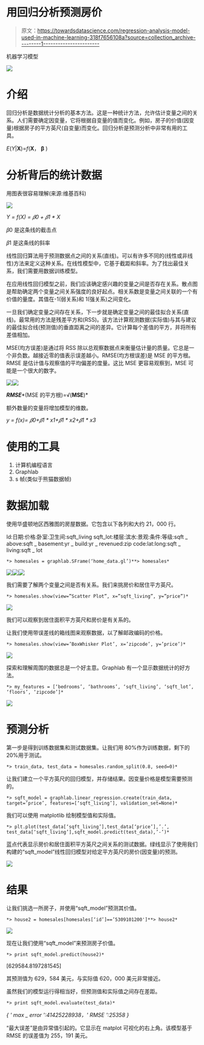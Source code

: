 # 用回归分析预测房价

> 原文：<https://towardsdatascience.com/regression-analysis-model-used-in-machine-learning-318f7656108a?source=collection_archive---------1----------------------->

机器学习模型

![](img/9a3e503313454fee0fe6cf9fa83743c1.png)

# 介绍

回归分析是数据统计分析的基本方法。这是一种统计方法，允许估计变量之间的关系。人们需要确定因变量，它将根据自变量的值而变化。例如，房子的价值(因变量)根据房子的平方英尺(自变量)而变化。回归分析是预测分析中非常有用的工具。

*E*(*Y*|**X**)=*f*(**X**， **β** )

# 分析背后的统计数据

用图表很容易理解(来源:维基百科)

![](img/0c459b954b9f2e10fe1de85dce6e38f4.png)

*Y = f(X) = 𝛽0 + 𝛽1 * X*

𝛽0 是这条线的截击点

𝛽1 是这条线的斜率

线性回归算法用于预测数据点之间的关系(直线)。可以有许多不同的(线性或非线性)方法来定义这种关系。在线性模型中，它基于截距和斜率。为了找出最佳关系，我们需要用数据训练模型。

在应用线性回归模型之前，我们应该确定感兴趣的变量之间是否存在关系。散点图是帮助确定两个变量之间关系强度的良好起点。相关系数是变量之间关联的一个有价值的量度。其值在-1(弱关系)和 1(强关系)之间变化。

一旦我们确定变量之间存在关系，下一步就是确定变量之间的最佳拟合关系(直线)。最常用的方法是残差平方和(RSS)。该方法计算观测数据(实际值)与其与建议的最佳拟合线(预测值)的垂直距离之间的差异。它计算每个差值的平方，并将所有差值相加。

MSE(均方误差)是通过将 RSS 除以总观察数据点来衡量估计量的质量。它总是一个非负数。越接近零的值表示误差越小。RMSE(均方根误差)是 MSE 的平方根。RMSE 是估计值与观察值的平均偏差的度量。这比 MSE 更容易观察到，MSE 可能是一个很大的数字。

![](img/9ecd6007d017dc716c42952e92991a71.png)![](img/fdf773faac412ef30bcbb1964f61b6a6.png)

***RMSE****(MSE 的平方根)=√(****MSE****)*

额外数量的变量将增加模型的维数。

*y = f(x)= 𝛽0+𝛽1 * x1+𝛽1 * x2+𝛽1 * x3*

# 使用的工具

1.  计算机编程语言
2.  Graphlab
3.  s 帧(类似于熊猫数据帧)

# 数据加载

使用华盛顿地区西雅图的房屋数据。它包含以下各列和大约 21，000 行。

Id:日期:价格:卧室:卫生间:sqft_living sqft_lot:楼层:滨水:景观:条件:等级:sqft _ above:sqft _ basement:yr _ build:yr _ revenued:zip code:lat:long:sqft _ living:sqft _ lot

```
*> homesales = graphlab.SFrame(‘home_data.gl’)**> homesales*
```

![](img/59b13a39d3b389949c484f33ebd4e991.png)![](img/9f02afa34944c279657b32ec85543b66.png)![](img/33de20cb6a335cb0bf25291dbe3f46c4.png)

我们需要了解两个变量之间是否有关系。我们来挑房价和居住平方英尺。

```
*> homesales.show(view=”Scatter Plot”, x=”sqft_living”, y=”price”)*
```

![](img/08f3d24f41f02b653702e79976a1284a.png)

我们可以观察到居住面积平方英尺和房价是有关系的。

让我们使用带误差线的箱线图来观察数据，以了解邮政编码的价格。

```
*> homesales.show(view=’BoxWhisker Plot’, x=’zipcode’, y=’price’)*
```

![](img/60bff47d198b8ab8bfffa98a272695a7.png)

探索和理解周围的数据总是一个好主意。Graphlab 有一个显示数据统计的好方法。

```
*> my_features = [‘bedrooms’, ‘bathrooms’, ‘sqft_living’, ‘sqft_lot’, ‘floors’, ‘zipcode’]*
```

![](img/1aca43236c46868190dc07214abc3b2a.png)

# 预测分析

第一步是得到训练数据集和测试数据集。让我们用 80%作为训练数据，剩下的 20%用于测试。

```
*> train_data, test_data = homesales.random_split(0.8, seed=0)*
```

让我们建立一个平方英尺的回归模型，并存储结果。因变量价格是模型需要预测的。

```
*> sqft_model = graphlab.linear_regression.create(train_data, target=’price’, features=[‘sqft_living’], validation_set=None)*
```

我们可以使用 matplotlib 绘制模型值和实际值。

```
*> plt.plot(test_data[‘sqft_living’],test_data[‘price’],’.’, test_data[‘sqft_living’],sqft_model.predict(test_data),’-’)*
```

蓝点代表显示房价和居住面积平方英尺之间关系的测试数据。绿线显示了使用我们构建的“sqft_model”线性回归模型对给定平方英尺的房价(因变量)的预测。

![](img/a93feb5248ced1ec461d9eb49b9972e7.png)

# 结果

让我们挑选一所房子，并使用“sqft_model”预测其价值。

```
*> house2 = homesales[homesales[‘id’]==’5309101200']**> house2*
```

![](img/f5e3b31d55fed4a5a0af44f494e10e94.png)

现在让我们使用“sqft_model”来预测房子价值。

```
*> print sqft_model.predict(house2)*
```

[629584.8197281545]

其预测值为 629，584 美元，与实际值 620，000 美元非常接近。

虽然我们的模型运行得相当好，但预测值和实际值之间存在差距。

```
*> print sqft_model.evaluate(test_data)*
```

*{ ' max _ error ':41425228938，' RMSE ':25358 }*

“最大误差”是由异常值引起的。它显示在 matplot 可视化的右上角。该模型基于 RMSE 的误差值为 255，191 美元。
